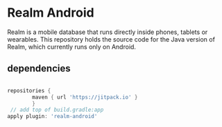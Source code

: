 # Realm Android
Realm is a mobile database that runs directly inside phones, tablets or wearables. This repository holds the source code for the Java version of Realm, which currently runs only on Android.

##  dependencies

```gradle

repositories {
        maven { url 'https://jitpack.io' }
        }
 // add top of build.gradle:app         
apply plugin: 'realm-android'

```
